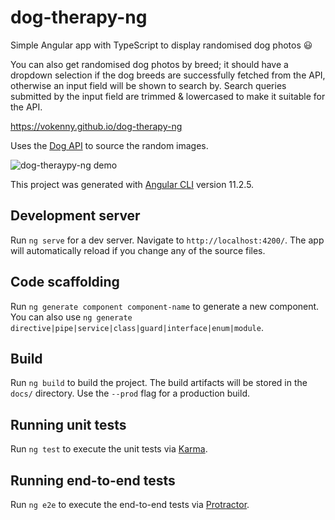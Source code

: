 # dog-therapy-ng

Simple Angular app with TypeScript to display randomised dog photos :smiley:

You can also get randomised dog photos by breed; it should have a dropdown selection if the dog breeds are successfully fetched from the API,
otherwise an input field will be shown to search by. Search queries submitted by the input field are trimmed & lowercased to make it suitable for the API.

https://vokenny.github.io/dog-therapy-ng

Uses the [Dog API](https://dog.ceo/dog-api/documentation/) to source the random images.

![dog-theraypy-ng demo](./src/assets/dog-therapy-ng-demo.gif)

This project was generated with [Angular CLI](https://github.com/angular/angular-cli) version 11.2.5.

## Development server

Run `ng serve` for a dev server. Navigate to `http://localhost:4200/`. The app will automatically reload if you change any of the source files.

## Code scaffolding

Run `ng generate component component-name` to generate a new component. You can also use `ng generate directive|pipe|service|class|guard|interface|enum|module`.

## Build

Run `ng build` to build the project. The build artifacts will be stored in the `docs/` directory. Use the `--prod` flag for a production build.

## Running unit tests

Run `ng test` to execute the unit tests via [Karma](https://karma-runner.github.io).

## Running end-to-end tests

Run `ng e2e` to execute the end-to-end tests via [Protractor](http://www.protractortest.org/).

